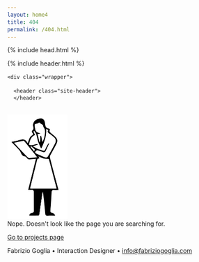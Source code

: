 ```yaml
---
layout: home4
title: 404
permalink: /404.html
---
```


{% include head.html %}

{% include header.html %}

<div class="page-content">


    <div class="wrapper">

      <header class="site-header">
      </header>

</div>
<br>
<img src="/images/404.png" alt="404 img" height="239" width="138">
<br>
<div class="home-project-sub-title">
Nope.
Doesn't look like the page you are searching for.
</div>

<a href="http://fabriziogoglia.com" class="button">Go to projects page</a>


<div class="info">
Fabrizio Goglia • Interaction Designer • <a href="mailto:info@fabriziogoglia.com">info@fabriziogoglia.com
</div>
</div>
